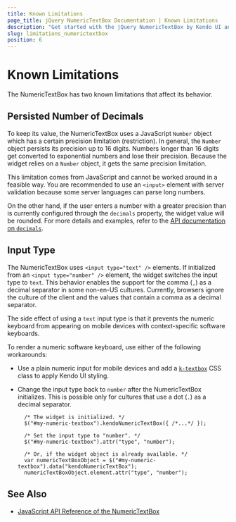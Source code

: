 ```yaml
---
title: Known Limitations
page_title: jQuery NumericTextBox Documentation | Known Limitations
description: "Get started with the jQuery NumericTextBox by Kendo UI and learn how to create, initialize, and enable the widget."
slug: limitations_numerictextbox
position: 6
---
```


# Known Limitations

Тhe NumericTextBox has two known limitations that affect its behavior.

## Persisted Number of Decimals

To keep its value, the NumericTextBox uses a JavaScript `Number` object which has a certain precision limitation (restriction). In general, the `Number` object persists its precision up to 16 digits. Numbers longer than 16 digits get converted to exponential numbers and lose their precision. Because the widget relies on a `Number` object, it gets the same precision limitation.

This limitation comes from JavaScript and cannot be worked around in a feasible way. You are recommended to use an `<input>` element with server validation because some server languages can parse long numbers.

On the other hand, if the user enters a number with a greater precision than is currently configured through the `decimals` property, the widget value will be rounded. For more details and examples, refer to the [API documentation on `decimals`](/api/javascript/ui/numerictextbox/configuration/decimals).

## Input Type

The NumericTextBox uses `<input type="text" />` elements. If initialized from an `<input type="number" />` element, the widget switches the input type to `text`. This behavior enables the support for the comma (`,`) as a decimal separator in some non-en-US cultures. Currently, browsers ignore the culture of the client and the values that contain a comma as a decimal separator.

The side effect of using a `text` input type is that it prevents the numeric keyboard from appearing on mobile devices with context-specific software keyboards.

To render a numeric software keyboard, use either of the following workarounds:
* Use a plain numeric input for mobile devices and add a [`k-textbox`](/web/appearance-styling#primitives) CSS class to apply Kendo UI styling.
* Change the input type back to `number` after the NumericTextBox initializes. This is possible only for cultures that use a dot (`.`) as a decimal separator.

        /* The widget is initialized. */
        $("#my-numeric-textbox").kendoNumericTextBox({ /*...*/ });

        /* Set the input type to "number". */
        $("#my-numeric-textbox").attr("type", "number");

        /* Or, if the widget object is already available. */
        var numericTextBoxObject = $("#my-numeric-textbox").data("kendoNumericTextBox");
        numericTextBoxObject.element.attr("type", "number");

## See Also

* [JavaScript API Reference of the NumericTextBox](/api/javascript/ui/numerictextbox)
